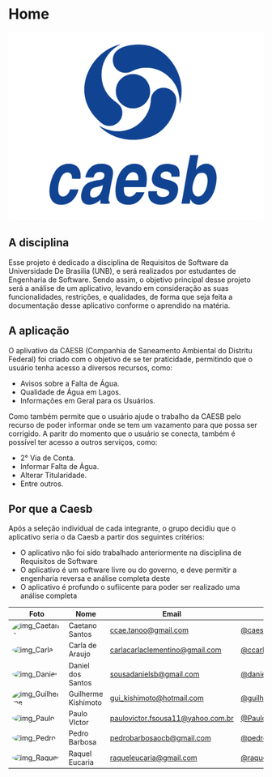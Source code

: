 # Home

<div align="center"><img src="docs/../assets/imagens/logo-azul.png"/></div>


## A disciplina

Esse projeto é dedicado a disciplina de Requisitos de Software  da Universidade De Brasilia (UNB), e será realizados por estudantes de Engenharia de Software. Sendo assim, o objetivo principal desse projeto será a análise de um aplicativo, levando em consideração as suas funcionalidades, restrições, e qualidades, de forma que seja feita a documentação desse aplicativo conforme o aprendido na matéria.


## A aplicação

O aplivativo da CAESB (Companhia de Saneamento Ambiental do Distritu Federal) foi criado com o objetivo de se ter praticidade, permitindo que o usuário tenha acesso a diversos recursos, como:

* Avisos sobre a Falta de Água.
* Qualidade de Água em Lagos.
* Informações em Geral para os Usuários.

Como também permite que o usuário ajude o trabalho da CAESB pelo recurso de poder informar onde se tem um vazamento para que possa ser corrigido.
A paritr do momento que o usuário se conecta, também é possível ter acesso a outros serviços, como:

* 2° Via de Conta.
* Informar Falta de Água.
* Alterar Titularidade.
* Entre outros.



## Por que a Caesb

Após a seleção individual de cada integrante, o grupo decidiu que o aplicativo seria o da Caesb a partir dos seguintes critérios:

- O aplicativo não foi sido trabalhado anteriormente na disciplina de Requisitos de Software
- O aplicativo é  um software livre ou do governo, e deve  permitir a engenharia reversa e análise completa deste
- O aplicativo é profundo o sufiicente para poder ser realizado uma análise completa


| Foto                                                                                                                                                  | Nome             | Email                          | github                                                 |
| ----------------------------------------------------------------------------------------------------------------------------------------------------- | ---------------- | ------------------------------ | ------------------------------------------------------ |
| <img alt = "img_Caetano" src="http://avatars.githubusercontent.com/u/22137470?v=4" style="border-radius:50%" width = "100"/>  | Caetano Santos | ccae.tanoo@gmail.com         | [@caeslucio](https://github.com/caeslucio)  
| <img alt = "img_Carla" src="https://avatars.githubusercontent.com/u/86669458?v=4" style="border-radius:50%" width = "100"/>                                               | Carla de Araujo  | carlacarlaclementino@gmail.com          | [@ccarlaa](https://github.com/ccarlaa)          |
| <img alt = "img_Daniel" src="https://avatars.githubusercontent.com/u/95941136?v=4" style="border-radius:50%" width = "100"/> | Daniel dos Santos | sousadanielsb@gmail.com           | [@daniel-de-sousa](https://github.com/daniel-de-sousa) |
| <img alt = "img_Guilherme" src="https://avatars.githubusercontent.com/u/104849205?v=4" style="border-radius:50%" width = "100"/>  | Guilherme Kishimoto | gui_kishimoto@hotmail.com   | [@guilhermekishimoto](https://github.com/guilhermekishimoto) |                    |
| <img alt = "img_Paulo" src="https://avatars.githubusercontent.com/u/98675541?v=4" style="border-radius:50%" width = "100"/>     | Paulo VIctor     | paulovictor.fsousa11@yahoo.com.br | [@PauloVictorFS](https://github.com/PauloVictorFS)     |
| <img alt = "img_Pedro" src="https://avatars.githubusercontent.com/u/78980796?v=4" style="border-radius:50%" width = "100"/>    | Pedro Barbosa   |   pedrobarbosaocb@gmail.com      | [@pedrobarbosaocb](https://github.com/pedrobarbosaocb)                 |
| <img alt = "img_Raquel" src="https://avatars.githubusercontent.com/u/81540491?v=4" style="border-radius:50%" width = "100"/>    | Raquel Eucaria      | raqueleucaria@gmail.com         | [@raqueleucaria](https://github.com/raqueleucaria)                 |
